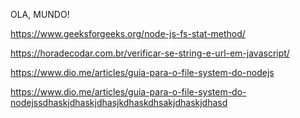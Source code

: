 OLA, MUNDO!

https://www.geeksforgeeks.org/node-js-fs-stat-method/

https://horadecodar.com.br/verificar-se-string-e-url-em-javascript/

https://www.dio.me/articles/guia-para-o-file-system-do-nodejs

https://www.dio.me/articles/guia-para-o-file-system-do-nodejssdhaskjdhaskjdhasjkdhaskdhsakjdhaskjdhasd
